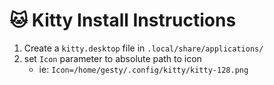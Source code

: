 # 🐱 Kitty Install Instructions
1. Create a `kitty.desktop` file in `.local/share/applications/`
2. set `Icon` parameter to absolute path to icon
    - ie: `Icon=/home/gesty/.config/kitty/kitty-128.png`
